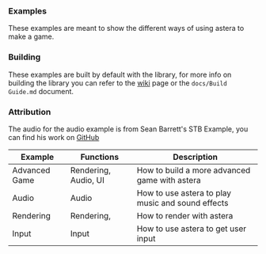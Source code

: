 ### Examples
These examples are meant to show the different ways of using astera to make a game.

### Building
These examples are built by default with the library, for more info on building the library you can refer to the [wiki](https://tek256.com/astera) page or the `docs/Build Guide.md` document.

### Attribution
The audio for the audio example is from Sean Barrett's STB Example, you can find his work on [GitHub](https://github.com/nothings/)

| Example | Functions | Description |
| ------- | --------- | ----------- |
| Advanced Game | Rendering, Audio, UI | How to build a more advanced game with astera |
| Audio | Audio | How to use astera to play music and sound effects |
| Rendering | Rendering, | How to render with astera |
| Input | Input | How to use astera to get user input |
